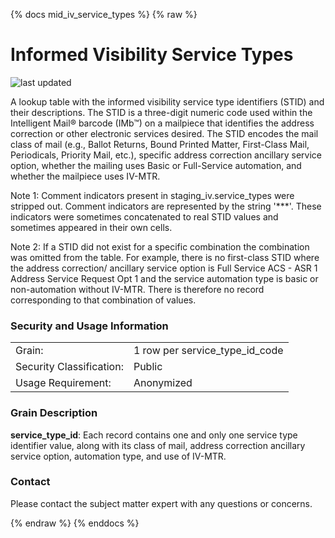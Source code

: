 {% docs mid_iv_service_types %}
{% raw %}

# Informed Visibility Service Types

![last updated](assets/update_badges/mid_iv_service_types.svg)

A lookup table with the informed visibility service type identifiers (STID) and their descriptions.
The STID is a three-digit numeric code used within the Intelligent Mail® barcode (IMb™) on a mailpiece
that identifies the address correction or other electronic services desired. The STID encodes the mail 
class of mail (e.g., Ballot Returns, Bound Printed Matter, First-Class Mail, Periodicals, Priority Mail, etc.),
specific address correction ancillary service option, whether the mailing uses Basic or
Full-Service automation, and whether the mailpiece uses IV-MTR. 

Note 1: Comment indicators present in staging_iv.service_types were stripped out. Comment indicators
are represented by the string '***'. These indicators were sometimes concatenated to real STID values
and sometimes appeared in their own cells.

Note 2: If a STID did not exist for a specific combination the combination was omitted from the table.
For example, there is no first-class STID where the address correction/ ancillary service option is
Full Service ACS - ASR 1 Address Service Request Opt 1 and the service automation type is basic or
non-automation without IV-MTR. There is therefore no record corresponding to that combination of values.

### Security and Usage Information
|     |     |
| --- | --- |
| Grain:                   | 1 row per service_type_id_code|
| Security Classification: | Public |
| Usage Requirement:       | Anonymized |

### Grain Description
**service_type_id**: Each record contains one and only one service type identifier value,
along with its class of mail, address correction ancillary service option, automation type, and
use of IV-MTR.


### Contact
Please contact the subject matter expert with any questions or concerns.

{% endraw %}
{% enddocs %}